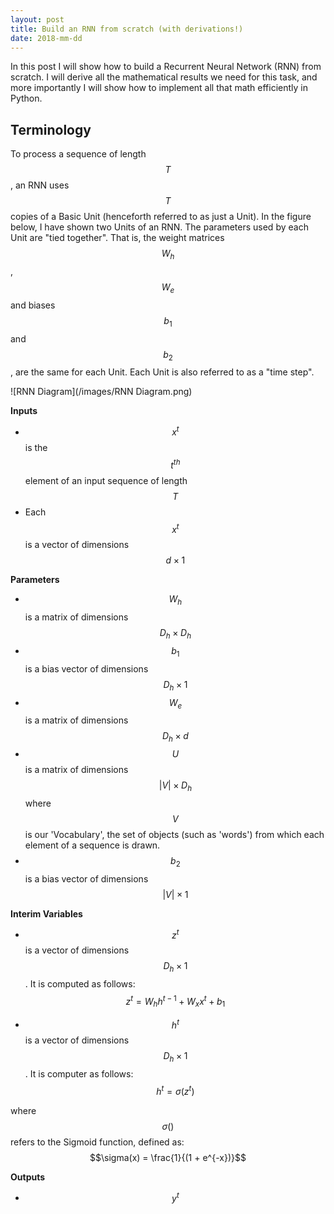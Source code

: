 ```yaml
---
layout: post
title: Build an RNN from scratch (with derivations!)
date: 2018-mm-dd
---
```

In this post I will show how to build a Recurrent Neural Network (RNN) from scratch. I will derive all the mathematical results we need for this task, and more importantly I will show how to implement all that math efficiently in Python.

## Terminology
To process a sequence of length $$T$$, an RNN uses $$T$$ copies of a Basic Unit (henceforth referred to as just a Unit). In the figure below, I have shown two Units of an RNN. The parameters used by each Unit are "tied together". That is, the weight matrices $$W_h$$, $$W_e$$ and biases $$b_1$$ and $$b_2$$, are the same for each Unit. Each Unit is also referred to as a "time step".

![RNN Diagram](/images/RNN Diagram.png)

**Inputs**
* $$x^{t}$$ is the $$t^{th}$$ element of an input sequence of length $$T$$
* Each $$x^{t}$$ is a vector of dimensions $$d \times 1$$

**Parameters**
* $$W_h$$ is a matrix of dimensions $$D_h \times D_h$$
* $$b_1$$ is a bias vector of dimensions $$D_h \times 1$$
* $$W_e$$ is a matrix of dimensions $$D_h \times d$$
* $$U$$ is a matrix of dimensions $$\lvert V \rvert \times D_h$$ where $$V$$ is our 'Vocabulary', the set of objects (such as 'words') from which each element of a sequence is drawn. 
* $$b_2$$ is a bias vector of dimensions $$\lvert V \rvert \times 1$$

**Interim Variables**
* $$z^{t}$$ is a vector of dimensions $$D_h \times 1$$. It is computed as follows:
$$z^t = W_h h^{t-1} + W_x x^{t} + b_1$$

* $$h^t$$ is a vector of dimensions $$D_h \times 1$$. It is computer as follows:
$$h^t = \sigma(z^t)$$

where $$\sigma()$$ refers to the Sigmoid function, defined as:
$$\sigma(x) = \frac{1}{(1 + e^{-x})}$$

**Outputs**
* $$y^t$$ 

##
